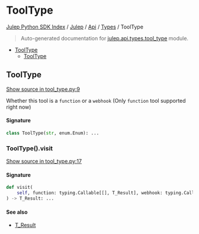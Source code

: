 # ToolType

[Julep Python SDK Index](../../../README.md#julep-python-sdk-index) / [Julep](../../index.md#julep) / [Api](../index.md#api) / [Types](./index.md#types) / ToolType

> Auto-generated documentation for [julep.api.types.tool_type](../../../../../../../julep/api/types/tool_type.py) module.

- [ToolType](#tooltype)
  - [ToolType](#tooltype-1)

## ToolType

[Show source in tool_type.py:9](../../../../../../../julep/api/types/tool_type.py#L9)

Whether this tool is a `function` or a `webhook` (Only `function` tool supported right now)

#### Signature

```python
class ToolType(str, enum.Enum): ...
```

### ToolType().visit

[Show source in tool_type.py:17](../../../../../../../julep/api/types/tool_type.py#L17)

#### Signature

```python
def visit(
    self, function: typing.Callable[[], T_Result], webhook: typing.Callable[[], T_Result]
) -> T_Result: ...
```

#### See also

- [T_Result](#t_result)